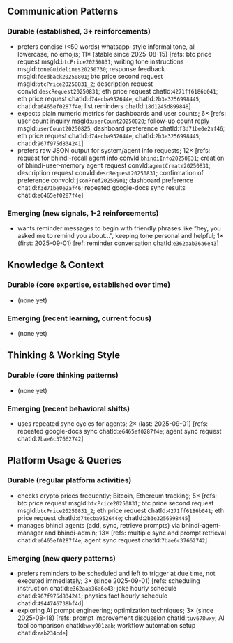## Communication Patterns
### Durable (established, 3+ reinforcements)
- prefers concise (<50 words) whatsapp-style informal tone, all lowercase, no emojis; 11× (stable since 2025-08-15) [refs: btc price request msgId:`btcPrice20250831`; writing tone instructions msgId:`toneGuidelines20250730`; response feedback msgId:`feedback20250801`; btc price second request msgId:`btcPrice20250831_2`; description request convId:`descRequest20250831`; eth price request chatId:`4271ff6186b041`; eth price request chatId:`d74ecba952644e`; chatId:`2b3e3256998445`; chatId:`e6465ef0287f4e`; list reminders chatId:`18d1245d899848`]
- expects plain numeric metrics for dashboards and user counts; 6× [refs: user count inquiry msgId:`userCount20250820`; follow-up count reply msgId:`userCount20250825`; dashboard preference chatId:`f3d71be0e2af46`; eth price request chatId:`d74ecba952644e`; chatId:`2b3e3256998445`; chatId:`967f975d834241`]
- prefers raw JSON output for system/agent info requests; 12× [refs: request for bhindi-recall agent info convId:`bhindiInfo20250831`; creation of bhindi-user-memory agent request convId:`agentCreate20250831`; description request convId:`descRequest20250831`; confirmation of preference convoId:`jsonPref20250901`; dashboard preference chatId:`f3d71be0e2af46`; repeated google-docs sync results chatId:`e6465ef0287f4e`]

### Emerging (new signals, 1-2 reinforcements)
- wants reminder messages to begin with friendly phrases like “hey, you asked me to remind you about…”, keeping tone personal and helpful; 1× (first: 2025-09-01) [ref: reminder conversation chatId:`e362aab36a6e43`]

## Knowledge & Context
### Durable (core expertise, established over time)
- (none yet)

### Emerging (recent learning, current focus)
- (none yet)

## Thinking & Working Style
### Durable (core thinking patterns)
- (none yet)

### Emerging (recent behavioral shifts)
- uses repeated sync cycles for agents; 2× (last: 2025-09-01) [refs: repeated google-docs sync chatId:`e6465ef0287f4e`; agent sync request chatId:`7bae6c37662742`]

## Platform Usage & Queries
### Durable (regular platform activities)
- checks crypto prices frequently; Bitcoin, Ethereum tracking; 5× [refs: btc price request msgId:`btcPrice20250831`; btc price second request msgId:`btcPrice20250831_2`; eth price request chatId:`4271ff6186b041`; eth price request chatId:`d74ecba952644e`; chatId:`2b3e3256998445`]
- manages bhindi agents (add, sync, retrieve prompts) via bhindi-agent-manager and bhindi-admin; 13× [refs: multiple sync and prompt retrieval chatId:`e6465ef0287f4e`; agent sync request chatId:`7bae6c37662742`]

### Emerging (new query patterns)
- prefers reminders to be scheduled and left to trigger at due time, not executed immediately; 3× (since 2025-09-01) [refs: scheduling instruction chatId:`e362aab36a6e43`; joke hourly schedule chatId:`967f975d834241`; physics fact hourly schedule chatId:`4944746738bf4d`]
- exploring AI prompt engineering; optimization techniques; 3× (since 2025-08-18) [refs: prompt improvement discussion chatId:`tuv678wxy`; AI tool comparison chatId:`wxy901zab`; workflow automation setup chatId:`zab234cde`]
